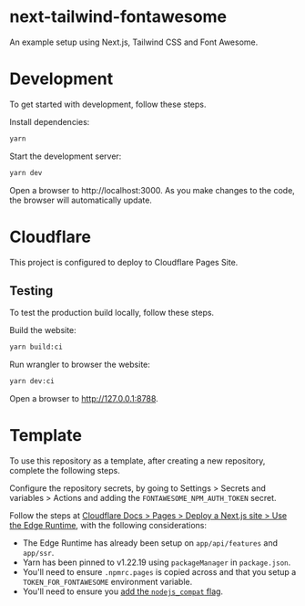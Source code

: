 # next-tailwind-fontawesome

An example setup using Next.js, Tailwind CSS and Font Awesome.

# Development

To get started with development, follow these steps.

Install dependencies:

```bash
yarn
```

Start the development server:

```bash
yarn dev
```

Open a browser to http://localhost:3000. As you make changes to the code, the browser will automatically update.

# Cloudflare

This project is configured to deploy to Cloudflare Pages Site.

## Testing

To test the production build locally, follow these steps.

Build the website:

```bash
yarn build:ci
```

Run wrangler to browser the website:

```bash
yarn dev:ci
```

Open a browser to http://127.0.0.1:8788.

# Template

To use this repository as a template, after creating a new repository, complete the following steps.

Configure the repository secrets, by going to Settings > Secrets and variables > Actions and adding the `FONTAWESOME_NPM_AUTH_TOKEN` secret.

Follow the steps at [Cloudflare Docs > Pages > Deploy a Next.js site > Use the Edge Runtime](https://developers.cloudflare.com/pages/framework-guides/deploy-a-nextjs-site/#use-the-edge-runtime), with the following considerations:

-   The Edge Runtime has already been setup on `app/api/features` and `app/ssr`.
-   Yarn has been pinned to v1.22.19 using `packageManager` in `package.json`.
-   You'll need to ensure `.npmrc.pages` is copied across and that you setup a `TOKEN_FOR_FONTAWESOME` environment variable.
-   You'll need to ensure you [add the `nodejs_compat` flag](https://developers.cloudflare.com/workers/runtime-apis/nodejs#enable-nodejs-from-the-cloudflare-dashboard).
